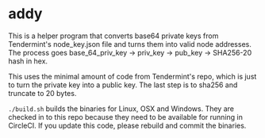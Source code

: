 # addy

This is a helper program that converts base64 private keys from Tendermint's node_key.json file and turns them into valid node addresses. The process goes base_64_priv_key → priv_key → pub_key → SHA256-20 hash in hex.

This uses the minimal amount of code from Tendermint's repo, which is just to turn the private key into a public key. The last step is to sha256 and truncate to 20 bytes.

`./build.sh` builds the binaries for Linux, OSX and Windows. They are checked in to this repo because they need to be available for running in CircleCI. If you update this code, please rebuild and commit the binaries.
